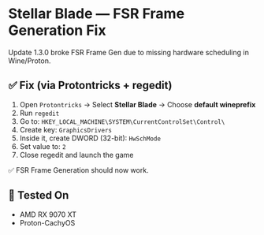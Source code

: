 # Stellar Blade — FSR Frame Generation Fix

Update 1.3.0 broke FSR Frame Gen due to missing hardware scheduling in Wine/Proton.

## ✅ Fix (via Protontricks + regedit)

1. Open `Protontricks` → Select **Stellar Blade** → Choose **default wineprefix**
2. Run `regedit`
3. Go to: `HKEY_LOCAL_MACHINE\SYSTEM\CurrentControlSet\Control\`
4. Create key: `GraphicsDrivers`
5. Inside it, create DWORD (32-bit): `HwSchMode`
6. Set value to: `2`
7. Close regedit and launch the game

✅ FSR Frame Generation should now work.

## 🧪 Tested On

- AMD RX 9070 XT
- Proton-CachyOS
